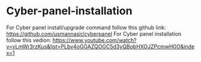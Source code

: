 # Cyber-panel-installation

For Cyber  panel install/upgrade command follow this github link: https://github.com/usmannasir/cyberpanel
For Cyber panel installation follow this vedion: https://www.youtube.com/watch?v=vLmWr3rzKus&list=PLbv4oGGAZQOGC5d3yQBobHXOJZPcmwH0O&index=1
